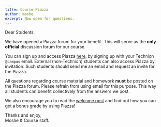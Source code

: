 ```yaml
---
title: Course Piazza
author: moshe
excerpt: Now open for questions.
---
```


Dear Students,

We have opened a Piazza forum for your benefit.
This will serve as the **only official** discussion forum for our course.

You can sign up and access Piazza
[here](https://piazza.com/class/lfhzd58w99r6jg/), by signing up with your
Technion `@campus` email. External (non-Technion) students can also access
Piazza by invitation. Such students should send me an email and request an invite
for the Piazza.

All questions regarding course material and homework **must** be posted on the
Piazza forum. Please refrain from using email for this purpose. This way all
students can benefit collectively from the answers we post.

We also encourage you to read the [welcome
post](https://piazza.com/class/lfhzd58w99r6jg/post/6) and find out how you can
get a bonus grade by using Piazza!

Thanks and enjoy,<br>
Moshe & Course staff.


